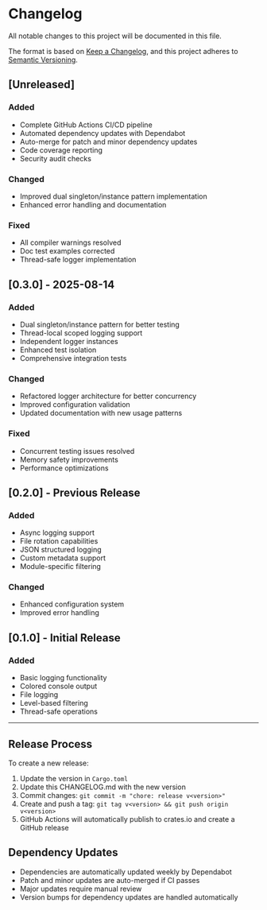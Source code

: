 # Changelog

All notable changes to this project will be documented in this file.

The format is based on [Keep a Changelog](https://keepachangelog.com/en/1.0.0/),
and this project adheres to [Semantic Versioning](https://semver.org/spec/v2.0.0.html).

## [Unreleased]

### Added
- Complete GitHub Actions CI/CD pipeline
- Automated dependency updates with Dependabot
- Auto-merge for patch and minor dependency updates
- Code coverage reporting
- Security audit checks

### Changed
- Improved dual singleton/instance pattern implementation
- Enhanced error handling and documentation

### Fixed
- All compiler warnings resolved
- Doc test examples corrected
- Thread-safe logger implementation

## [0.3.0] - 2025-08-14

### Added
- Dual singleton/instance pattern for better testing
- Thread-local scoped logging support
- Independent logger instances
- Enhanced test isolation
- Comprehensive integration tests

### Changed
- Refactored logger architecture for better concurrency
- Improved configuration validation
- Updated documentation with new usage patterns

### Fixed
- Concurrent testing issues resolved
- Memory safety improvements
- Performance optimizations

## [0.2.0] - Previous Release

### Added
- Async logging support
- File rotation capabilities
- JSON structured logging
- Custom metadata support
- Module-specific filtering

### Changed
- Enhanced configuration system
- Improved error handling

## [0.1.0] - Initial Release

### Added
- Basic logging functionality
- Colored console output
- File logging
- Level-based filtering
- Thread-safe operations

---

## Release Process

To create a new release:

1. Update the version in `Cargo.toml`
2. Update this CHANGELOG.md with the new version
3. Commit changes: `git commit -m "chore: release v<version>"`
4. Create and push a tag: `git tag v<version> && git push origin v<version>`
5. GitHub Actions will automatically publish to crates.io and create a GitHub release

## Dependency Updates

- Dependencies are automatically updated weekly by Dependabot
- Patch and minor updates are auto-merged if CI passes
- Major updates require manual review
- Version bumps for dependency updates are handled automatically
